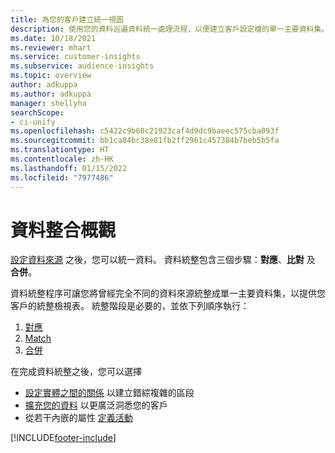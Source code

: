```yaml
---
title: 為您的客戶建立統一視圖
description: 使用您的資料巡遍資料統一處理流程，以便建立客戶設定檔的單一主要資料集。
ms.date: 10/18/2021
ms.reviewer: mhart
ms.service: customer-insights
ms.subservice: audience-insights
ms.topic: overview
author: adkuppa
ms.author: adkuppa
manager: shellyha
searchScope:
- ci-unify
ms.openlocfilehash: c5422c9b60c21923caf4d9dc9baeec575cba093f
ms.sourcegitcommit: bb1ca84bc38e81fb2ff2961c457384b7beb5b5fa
ms.translationtype: HT
ms.contentlocale: zh-HK
ms.lasthandoff: 01/15/2022
ms.locfileid: "7977486"
---
```

# <a name="data-unification-overview"></a>資料整合概觀

[設定資料來源](data-sources.md) 之後，您可以統一資料。 資料統整包含三個步驟：**對應**、**比對** 及 **合併**。

資料統整程序可讓您將曾經完全不同的資料來源統整成單一主要資料集，以提供您客戶的統整檢視表。 統整階段是必要的，並依下列順序執行：

1. [對應](map-entities.md)
2. [Match](match-entities.md)
3. [合併](merge-entities.md)

在完成資料統整之後，您可以選擇

- [設定實體之間的關係](relationships.md) 以建立錯綜複雜的區段
- [擴充您的資料](enrichment-hub.md) 以更廣泛洞悉您的客戶
- 從若干內嵌的屬性 [定義活動](activities.md)


[!INCLUDE[footer-include](../includes/footer-banner.md)]